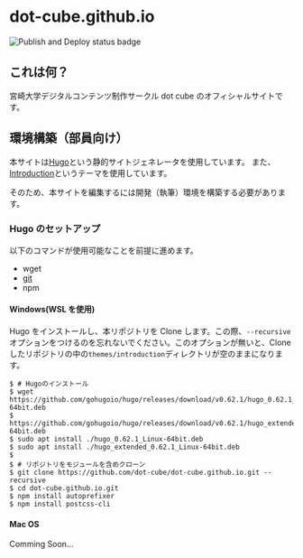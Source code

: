 # dot-cube.github.io

![Publish and Deploy status badge](https://github.com/dot-cube/dot-cube.github.io/workflows/Build%20Deploy/badge.svg)

## これは何？

宮崎大学デジタルコンテンツ制作サークル dot cube のオフィシャルサイトです。

## 環境構築（部員向け）

本サイトは[Hugo](https://gohugo.io/)という静的サイトジェネレータを使用しています。
また、[Introduction](https://themes.gohugo.io/hugo-theme-introduction/)というテーマを使用しています。

そのため、本サイトを編集するには開発（執筆）環境を構築する必要があります。

### **Hugo のセットアップ**

以下のコマンドが使用可能なことを前提に進めます。

- wget
- [git](https://git-scm.com/)
- npm

#### **Windows(WSL を使用)**

Hugo をインストールし、本リポジトリを Clone します。この際、`--recursive` オプションをつけるのを忘れないでください。このオプションが無いと、Cloneしたリポジトリの中の`themes/introduction`ディレクトリが空のままになります。

```
$ # Hugoのインストール
$ wget https://github.com/gohugoio/hugo/releases/download/v0.62.1/hugo_0.62.1_Linux-64bit.deb
$ https://github.com/gohugoio/hugo/releases/download/v0.62.1/hugo_extended_0.62.1_Linux-64bit.deb
$ sudo apt install ./hugo_0.62.1_Linux-64bit.deb
$ sudo apt install ./hugo_extended_0.62.1_Linux-64bit.deb
$
$ # リポジトリをモジュールを含めクローン
$ git clone https://github.com/dot-cube/dot-cube.github.io.git --recursive
$ cd dot-cube.github.io.git
$ npm install autoprefixer
$ npm install postcss-cli
```

#### **Mac OS**

Comming Soon...
